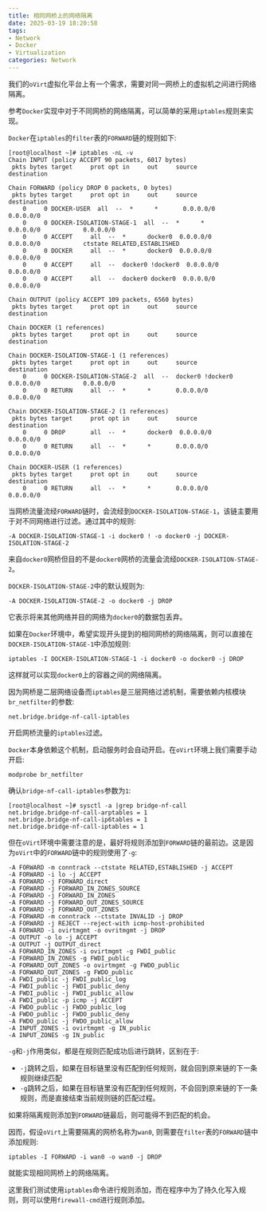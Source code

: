 ```yaml
---
title: 相同网桥上的网络隔离
date: 2025-03-19 18:20:58
tags:
- Network
- Docker
- Virtualization
categories: Network
---
```

我们的`oVirt`虚拟化平台上有一个需求，需要对同一网桥上的虚拟机之间进行网络隔离。

参考`Docker`实现中对于不同网桥的网络隔离，可以简单的采用`iptables`规则来实现。

`Docker`在`iptables`的`filter`表的`FORWARD`链的规则如下:

```plain
[root@localhost ~]# iptables -nL -v
Chain INPUT (policy ACCEPT 90 packets, 6017 bytes)
 pkts bytes target     prot opt in     out     source               destination

Chain FORWARD (policy DROP 0 packets, 0 bytes)
 pkts bytes target     prot opt in     out     source               destination
    0     0 DOCKER-USER  all  --  *      *       0.0.0.0/0            0.0.0.0/0
    0     0 DOCKER-ISOLATION-STAGE-1  all  --  *      *       0.0.0.0/0            0.0.0.0/0
    0     0 ACCEPT     all  --  *      docker0  0.0.0.0/0            0.0.0.0/0            ctstate RELATED,ESTABLISHED
    0     0 DOCKER     all  --  *      docker0  0.0.0.0/0            0.0.0.0/0
    0     0 ACCEPT     all  --  docker0 !docker0  0.0.0.0/0            0.0.0.0/0
    0     0 ACCEPT     all  --  docker0 docker0  0.0.0.0/0            0.0.0.0/0

Chain OUTPUT (policy ACCEPT 109 packets, 6560 bytes)
 pkts bytes target     prot opt in     out     source               destination

Chain DOCKER (1 references)
 pkts bytes target     prot opt in     out     source               destination

Chain DOCKER-ISOLATION-STAGE-1 (1 references)
 pkts bytes target     prot opt in     out     source               destination
    0     0 DOCKER-ISOLATION-STAGE-2  all  --  docker0 !docker0  0.0.0.0/0            0.0.0.0/0
    0     0 RETURN     all  --  *      *       0.0.0.0/0            0.0.0.0/0

Chain DOCKER-ISOLATION-STAGE-2 (1 references)
 pkts bytes target     prot opt in     out     source               destination
    0     0 DROP       all  --  *      docker0  0.0.0.0/0            0.0.0.0/0
    0     0 RETURN     all  --  *      *       0.0.0.0/0            0.0.0.0/0

Chain DOCKER-USER (1 references)
 pkts bytes target     prot opt in     out     source               destination
    0     0 RETURN     all  --  *      *       0.0.0.0/0            0.0.0.0/0
```

<!--more-->

当网桥流量流经`FORWARD`链时，会流经到`DOCKER-ISOLATION-STAGE-1`，该链主要用于对不同网络进行过滤。通过其中的规则:
```plain
-A DOCKER-ISOLATION-STAGE-1 -i docker0 ! -o docker0 -j DOCKER-ISOLATION-STAGE-2
```
来自`docker0`网桥但目的不是`docker0`网桥的流量会流经`DOCKER-ISOLATION-STAGE-2`。

`DOCKER-ISOLATION-STAGE-2`中的默认规则为:
```plain
-A DOCKER-ISOLATION-STAGE-2 -o docker0 -j DROP
```
它表示将来其他网络并目的网络为`docker0`的数据包丢弃。

如果在`Docker`环境中，希望实现开头提到的相同网桥的网络隔离，则可以直接在`DOCKER-ISOLATION-STAGE-1`中添加规则:
```plain
iptables -I DOCKER-ISOLATION-STAGE-1 -i docker0 -o docker0 -j DROP
```

这样就可以实现`docker0`上的容器之间的网络隔离。

因为网桥是二层网络设备而`iptables`是三层网络过滤机制，需要依赖内核模块`br_netfilter`的参数:
```plain
net.bridge.bridge-nf-call-iptables
```
开启网桥流量的`iptables`过滤。

`Docker`本身依赖这个机制，启动服务时会自动开启。在`oVirt`环境上我们需要手动开启:
```plain
modprobe br_netfilter
```
确认`bridge-nf-call-iptables`参数为`1`:
```plain
[root@localhost ~]# sysctl -a |grep bridge-nf-call
net.bridge.bridge-nf-call-arptables = 1
net.bridge.bridge-nf-call-ip6tables = 1
net.bridge.bridge-nf-call-iptables = 1
```

但在`oVirt`环境中需要注意的是，最好将规则添加到`FORWARD`链的最前边。这是因为`oVirt`中的`FORWARD`链中的规则使用了`-g`:
```plain
-A FORWARD -m conntrack --ctstate RELATED,ESTABLISHED -j ACCEPT
-A FORWARD -i lo -j ACCEPT
-A FORWARD -j FORWARD_direct
-A FORWARD -j FORWARD_IN_ZONES_SOURCE
-A FORWARD -j FORWARD_IN_ZONES
-A FORWARD -j FORWARD_OUT_ZONES_SOURCE
-A FORWARD -j FORWARD_OUT_ZONES
-A FORWARD -m conntrack --ctstate INVALID -j DROP
-A FORWARD -j REJECT --reject-with icmp-host-prohibited
-A FORWARD -i ovirtmgmt -o ovritmgmt -j DROP
-A OUTPUT -o lo -j ACCEPT
-A OUTPUT -j OUTPUT_direct
-A FORWARD_IN_ZONES -i ovirtmgmt -g FWDI_public
-A FORWARD_IN_ZONES -g FWDI_public
-A FORWARD_OUT_ZONES -o ovirtmgmt -g FWDO_public
-A FORWARD_OUT_ZONES -g FWDO_public
-A FWDI_public -j FWDI_public_log
-A FWDI_public -j FWDI_public_deny
-A FWDI_public -j FWDI_public_allow
-A FWDI_public -p icmp -j ACCEPT
-A FWDO_public -j FWDO_public_log
-A FWDO_public -j FWDO_public_deny
-A FWDO_public -j FWDO_public_allow
-A INPUT_ZONES -i ovirtmgmt -g IN_public
-A INPUT_ZONES -g IN_public
```

`-g`和`-j`作用类似，都是在规则匹配成功后进行跳转，区别在于:

* `-j`跳转之后，如果在目标链里没有匹配到任何规则，就会回到原来链的下一条规则继续匹配
* `-g`跳转之后，如果在目标链里没有匹配到任何规则，不会回到原来链的下一条规则，而是直接结束当前规则链的匹配过程。

如果将隔离规则添加到`FORWARD`链最后，则可能得不到匹配的机会。

因而，假设`oVirt`上需要隔离的网桥名称为`wan0`, 则需要在`filter`表的`FORWARD`链中添加规则:
```plain
iptables -I FORWARD -i wan0 -o wan0 -j DROP
```
就能实现相同网桥上的网络隔离。

这里我们测试使用`iptables`命令进行规则添加，而在程序中为了持久化写入规则，则可以使用`firewall-cmd`进行规则添加。
